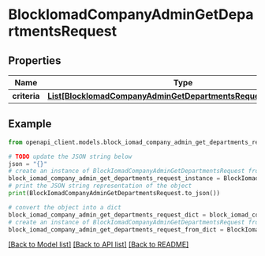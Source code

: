 # BlockIomadCompanyAdminGetDepartmentsRequest


## Properties

Name | Type | Description | Notes
------------ | ------------- | ------------- | -------------
**criteria** | [**List[BlockIomadCompanyAdminGetDepartmentsRequestCriteriaInner]**](BlockIomadCompanyAdminGetDepartmentsRequestCriteriaInner.md) |  | 

## Example

```python
from openapi_client.models.block_iomad_company_admin_get_departments_request import BlockIomadCompanyAdminGetDepartmentsRequest

# TODO update the JSON string below
json = "{}"
# create an instance of BlockIomadCompanyAdminGetDepartmentsRequest from a JSON string
block_iomad_company_admin_get_departments_request_instance = BlockIomadCompanyAdminGetDepartmentsRequest.from_json(json)
# print the JSON string representation of the object
print(BlockIomadCompanyAdminGetDepartmentsRequest.to_json())

# convert the object into a dict
block_iomad_company_admin_get_departments_request_dict = block_iomad_company_admin_get_departments_request_instance.to_dict()
# create an instance of BlockIomadCompanyAdminGetDepartmentsRequest from a dict
block_iomad_company_admin_get_departments_request_from_dict = BlockIomadCompanyAdminGetDepartmentsRequest.from_dict(block_iomad_company_admin_get_departments_request_dict)
```
[[Back to Model list]](../README.md#documentation-for-models) [[Back to API list]](../README.md#documentation-for-api-endpoints) [[Back to README]](../README.md)


